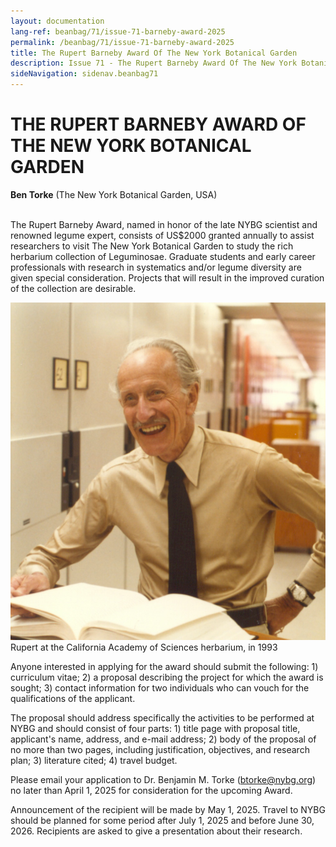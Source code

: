 ```yaml
---
layout: documentation
lang-ref: beanbag/71/issue-71-barneby-award-2025
permalink: /beanbag/71/issue-71-barneby-award-2025
title: The Rupert Barneby Award Of The New York Botanical Garden
description: Issue 71 - The Rupert Barneby Award Of The New York Botanical Garden
sideNavigation: sidenav.beanbag71
---
```


# THE RUPERT BARNEBY AWARD OF THE NEW YORK BOTANICAL GARDEN

**Ben Torke** (The New York Botanical Garden, USA)
<br>
<br>

The Rupert Barneby Award, named in honor of the late NYBG scientist and renowned legume expert, consists of US$2000 granted annually to assist researchers to visit The New York Botanical Garden to study the rich herbarium collection of Leguminosae. Graduate students and early career professionals with research in systematics and/or legume diversity are given special consideration. Projects that will result in the improved curation of the collection are desirable.

![](/assets/images/71/Barneby_083.jpg)
Rupert at the California Academy of Sciences herbarium, in 1993 


Anyone interested in applying for the award should submit the following: 1) curriculum vitae; 2) a proposal describing the project for which the award is sought; 3) contact information for two individuals who can vouch for the qualifications of the applicant.

The proposal should address specifically the activities to be performed at NYBG and should consist of four parts: 1) title page with proposal title, applicant's name, address, and e-mail address; 2) body of the proposal of no more than two pages, including justification, objectives, and research plan; 3) literature cited; 4) travel budget.

Please email your application to Dr. Benjamin M. Torke ([btorke@nybg.org](mailto:btorke@nybg.org)) no later than April 1, 2025 for consideration for the upcoming Award.

Announcement of the recipient will be made by May 1, 2025. Travel to NYBG should be planned for some period after July 1, 2025 and before June 30, 2026. Recipients are asked to give a presentation about their research.
